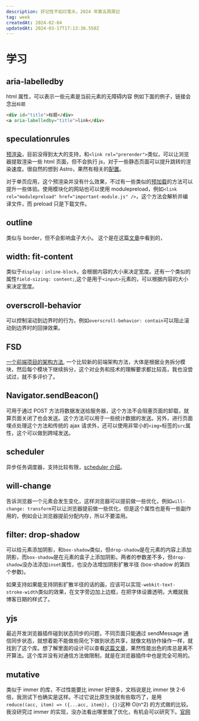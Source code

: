 ```yaml
---
description: 好记性不如烂笔头，2024 年第五周周记
tag: week
createdAt: 2024-02-04
updatedAt: 2024-03-17T17:13:36.550Z
---
```


# 学习

## aria-labelledby

html 属性，可以表示一些元素是当前元素的无障碍内容
例如下面的例子，链接会念出`标题`

```html
<div id="title">标题</div>
<a aria-labelledby="title">link</div>
```

## speculationrules

[预渲染](https://developer.mozilla.org/en-US/docs/Web/API/Speculation_Rules_API "mozilla page about speculation rules api")，目前没得到太大的支持，和`<link rel="prerender">`类似，可以让浏览器提取渲染一些 html 页面，但不会执行 js，对于一些静态页面可以提升跳转的渲染速度。很自然的想到 Astro，果然有相关的[配置](https://docs.astro.build/en/reference/configuration-reference/#experimentalclientprerender "astro config doc")。

对于单页应用，这个预渲染并没有什么效果，不过有一些类似的[预加载](https://developer.mozilla.org/en-US/docs/Web/HTML/Link_types/preload "preload")的方法可以提升一些体验。使用模块化的网站也可以使用 modulepreload，例如`<link rel="modulepreload" href="important-module.js" />`，这个方法会解析并编译文件，而 preload 只是下载文件。

## outline

类似与 border，但不会影响盒子大小。
这个是在这篇[文章](https://moderncss.dev/12-modern-css-one-line-upgrades/ "a css post")中看到的，

## width: fit-content

类似于`display：inline-block`，会根据内容的大小来决定宽度。还有一个类似的属性`field-sizing: content;`,这个是用于`<input>`元素的，可以根据内容的大小来决定宽度。

## overscroll-behavior

可以控制滚动到边界时的行为，例如`overscroll-behavior: contain`可以阻止滚动到边界时的回弹效果。

## FSD

[一个前端项目的架构方法](https://feature-sliced.design/ "feature-sliced home page"), 一个比较新的前端架构方法，大体是根据业务拆分模块，然后每个模块下继续拆分，这个对业务和技术的理解要求都比较高，我也没尝试过，就不多评价了。

## Navigator.sendBeacon()

可用于通过 POST 方法将数据发送给服务器，这个方法不会阻塞页面的卸载，就算页面关闭了也会发送。这个方法可以用于一些统计数据的发送。另外，进行页面埋点处理这个方法和传统的 ajax 请求外，还可以使用非常小的`<img>`标签的`src`属性，这个可以做到跨域发送。

## scheduler

异步任务调度器，支持比较有限，[scheduler 介绍](https://developer.mozilla.org/en-US/docs/Web/API/scheduler_property "mozilla page about scheduler")。

## will-change

告诉浏览器一个元素会发生变化，这样浏览器可以提前做一些优化，例如`will-change: transform`可以让浏览器提前做一些优化，但是这个属性也是有一些副作用的，例如会让浏览器提前分配内存，所以不要滥用。

## filter: drop-shadow

可以给元素添加阴影，和`box-shadow`类似，但`drop-shadow`是在元素的内容上添加阴影，而`box-shadow`是在元素的盒子上添加阴影。两者的参数差不多，但`drop-shadow`没办法添加`inset`属性，也没办法增加阴影扩散半径 (box-shadow 的第四个参数)。

如果支持如果能支持阴影扩散半径的话的画，应该可以实现`-webkit-text-stroke-width`类似的效果，在文字旁边加上边框，在把字体设置透明，大概就我博客日期的样式了。

## yjs

最近开发浏览器插件碰到状态同步的问题，不同页面只能通过 sendMessage 通信同步状态，就想着能不能做些简化下做到状态共享，就像文档协作操作一样，就找到了这个库。想了解里面的设计可以查看[这篇文章](https://zhuanlan.zhihu.com/p/452980520 "yjs introduce")，果然性能出色的库总是离不开算法。这个库并没有对通信方法做限制，就是在浏览器插件中也是完全可用的。

## mutative

类似于 immer 的库，不过性能要比 immer 好很多，文档说是比 immer 快 2-6 倍，我测试下也确实是这样。不过它说比原生快就有些取巧了，是用`reduce((acc, item) => ({...acc, item}), {})`这种 O(n^2) 的方式做的比较。我没研究过 immer 的实现，没办法看出哪里做了优化，有机会可以研究下。[官网](https://github.com/unadlib/mutative "mutative home page")
